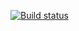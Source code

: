 [![Build status](https://ci.appveyor.com/api/projects/status/frw83vwhmfe04w3h/branch/main?svg=true)](https://ci.appveyor.com/project/Nataliya2020/ahj-16-homework-http-frontend/branch/main)
